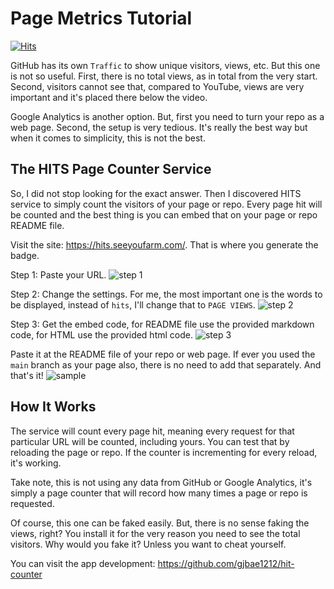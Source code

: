# Page Metrics Tutorial

[![Hits](https://hits.seeyoufarm.com/api/count/incr/badge.svg?url=https%3A%2F%2Fgithub.com%2Fxdvrx1%2Fpage-metrics-tutorial&count_bg=%2379C83D&title_bg=%23555555&icon=&icon_color=%23E7E7E7&title=PAGE+VIEWS&edge_flat=false)](https://hits.seeyoufarm.com)

GitHub has its own `Traffic` to show unique visitors, views, etc.
But this one is not so useful. First, there is no total views,
as in total from the very start. Second, visitors cannot see
that, compared to YouTube, views are very important 
and it's placed there below the video.

Google Analytics is another option. But, first you need
to turn your repo as a web page. Second, the setup
is very tedious. It's really the best way but when it comes
to simplicity, this is not the best.

## The HITS Page Counter Service
So, I did not stop looking for the exact answer. 
Then I discovered HITS service to simply count
the visitors of your page or repo. Every page
hit will be counted and the best thing is
you can embed that on your page or repo README
file.

Visit the site: <https://hits.seeyoufarm.com/>.
That is where you generate the badge.

Step 1: Paste your URL.
![step 1](https://github.com/xdvrx1/page-metrics-tutorial/blob/main/screenshots/step1.png)

Step 2: Change the settings. For me, the
most important one is the words to be displayed,
instead of `hits`, I'll change that to `PAGE VIEWS`.
![step 2](https://github.com/xdvrx1/page-metrics-tutorial/blob/main/screenshots/step2.png)

Step 3: Get the embed code, for README file use 
the provided markdown code, for HTML use the 
provided html code.
![step 3](https://github.com/xdvrx1/page-metrics-tutorial/blob/main/screenshots/step3.png)

Paste it at the README file of your repo or web page. If ever you used the 
`main` branch as your page also, there is no need to add that separately.
And that's it!
![sample](https://github.com/xdvrx1/page-metrics-tutorial/blob/main/screenshots/final.png)

## How It Works
The service will count every page hit, meaning every request
for that particular URL will be counted, including yours.
You can test that by reloading the page or repo.
If the counter is incrementing for every reload,
it's working.

Take note, this is not using any data from GitHub or
Google Analytics, it's simply a page counter that
will record how many times a page or repo is requested.

Of course, this one can be faked easily. But, there is no sense faking
the views, right? You install it for the very reason you need to see
the total visitors. Why would you fake it? 
Unless you want to cheat yourself. 

You can visit the app development: 
<https://github.com/gjbae1212/hit-counter>
